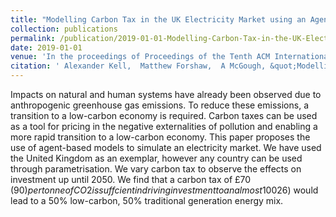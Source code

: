 ```yaml
---
title: "Modelling Carbon Tax in the UK Electricity Market using an Agent-Based Model"
collection: publications
permalink: /publication/2019-01-01-Modelling-Carbon-Tax-in-the-UK-Electricity-Market-using-an-Agent-Based-Model
date: 2019-01-01
venue: 'In the proceedings of Proceedings of the Tenth ACM International Conference on Future Energy Systems'
citation: ' Alexander Kell,  Matthew Forshaw,  A McGough, &quot;Modelling Carbon Tax in the UK Electricity Market using an Agent-Based Model.&quot; In the proceedings of Proceedings of the Tenth ACM International Conference on Future Energy Systems, 2019.'
---
```


Impacts on natural and human systems have already been observed due to anthropogenic greenhouse gas emissions. To reduce these emissions, a transition to a low-carbon economy is required. Carbon taxes can be used as a tool for pricing in the negative externalities of pollution and enabling a more rapid transition to a low-carbon economy. This paper proposes the use of agent-based models to simulate an electricity market. We have used the United Kingdom as an exemplar, however any country can be used through parametrisation. We vary carbon tax to observe the effects on investment up until 2050. We find that a carbon tax of £70 ($90) per tonne ofCO2 is suffcient in driving investment to an almost 100% renewable energy supply. A less aggressive option, however, of setting a carbon tax at £20 ($26) would lead to a 50% low-carbon, 50% traditional generation energy mix.

